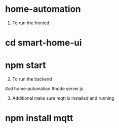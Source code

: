 # home-automation

1) To run the fronted
# cd smart-home-ui
# npm start 

2) To run the backend

#cd home-automation
#node server.js

3) Additional make sure mqtt is installed and running

# npm install mqtt

